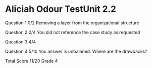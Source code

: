 # Aliciah Odour TestUnit 2.2

Question 1      0/2
                Removing a layer from the organizational structure

Question 2      2/4
                You did not reference the case study as requested

Question 3      4/4

Question 4      5/10
                You answer is unbalaned. Where are the drawbacks?

Total Score     11/20 Grade 4

